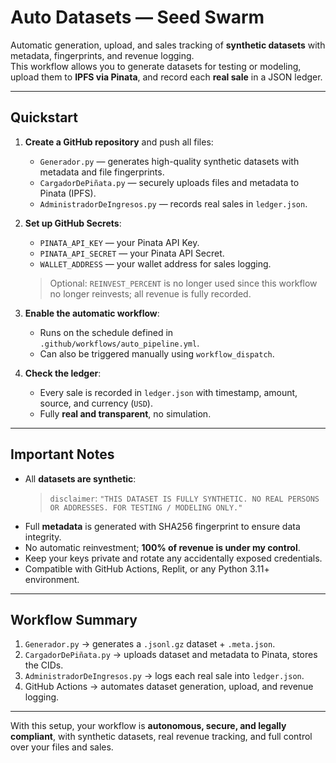# Auto Datasets — Seed Swarm

Automatic generation, upload, and sales tracking of **synthetic datasets** with metadata, fingerprints, and revenue logging.  
This workflow allows you to generate datasets for testing or modeling, upload them to **IPFS via Pinata**, and record each **real sale** in a JSON ledger.

---

## Quickstart

1. **Create a GitHub repository** and push all files:
   - `Generador.py` — generates high-quality synthetic datasets with metadata and file fingerprints.
   - `CargadorDePiñata.py` — securely uploads files and metadata to Pinata (IPFS).
   - `AdministradorDeIngresos.py` — records real sales in `ledger.json`.

2. **Set up GitHub Secrets**:
   - `PINATA_API_KEY` — your Pinata API Key.
   - `PINATA_API_SECRET` — your Pinata API Secret.
   - `WALLET_ADDRESS` — your wallet address for sales logging.

   > Optional: `REINVEST_PERCENT` is no longer used since this workflow no longer reinvests; all revenue is fully recorded.

3. **Enable the automatic workflow**:
   - Runs on the schedule defined in `.github/workflows/auto_pipeline.yml`.
   - Can also be triggered manually using `workflow_dispatch`.

4. **Check the ledger**:
   - Every sale is recorded in `ledger.json` with timestamp, amount, source, and currency (`USD`).
   - Fully **real and transparent**, no simulation.

---

## Important Notes

- All **datasets are synthetic**:  
  > `disclaimer`: `"THIS DATASET IS FULLY SYNTHETIC. NO REAL PERSONS OR ADDRESSES. FOR TESTING / MODELING ONLY."`
- Full **metadata** is generated with SHA256 fingerprint to ensure data integrity.
- No automatic reinvestment; **100% of revenue is under my control**.
- Keep your keys private and rotate any accidentally exposed credentials.
- Compatible with GitHub Actions, Replit, or any Python 3.11+ environment.

---

## Workflow Summary

1. `Generador.py` → generates a `.jsonl.gz` dataset + `.meta.json`.
2. `CargadorDePiñata.py` → uploads dataset and metadata to Pinata, stores the CIDs.
3. `AdministradorDeIngresos.py` → logs each real sale into `ledger.json`.
4. GitHub Actions → automates dataset generation, upload, and revenue logging.

---

With this setup, your workflow is **autonomous, secure, and legally compliant**, with synthetic datasets, real revenue tracking, and full control over your files and sales.

